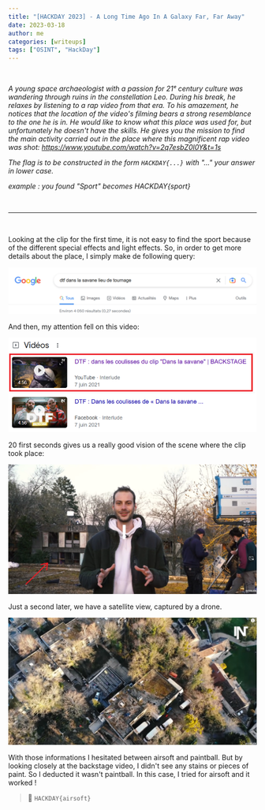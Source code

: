 ```yaml
---
title: "[HACKDAY 2023] - A Long Time Ago In A Galaxy Far, Far Away"
date: 2023-03-18
author: me
categories: [writeups]
tags: ["OSINT", "HackDay"]
---
```


<link rel="stylesheet" href="https://cdnjs.cloudflare.com/ajax/libs/font-awesome/5.15.2/css/all.min.css">
<link rel="stylesheet" href="/assets/css/lil-bootstrap.css">
<script src="https://code.jquery.com/jquery-3.6.0.min.js"></script>

<br>

*A young space archaeologist with a passion for 21ᵉ century culture was wandering through ruins in the constellation Leo. During his break, he relaxes by listening to a rap video from that era. To his amazement, he notices that the location of the video's filming bears a strong resemblance to the one he is in. He would like to know what this place was used for, but unfortunately he doesn't have the skills. He gives you the mission to find the main activity carried out in the place where this magnificent rap video was shot: <a href="https://www.youtube.com/watch?v=2q7esbZ0l0Y&t=1s">https://www.youtube.com/watch?v=2q7esbZ0l0Y&t=1s </a>*

*The flag is to be constructed in the form `HACKDAY{...}` with "..." your answer in lower case.*

*example : you found "Sport" becomes HACKDAY{sport}*


<br>


_____________________________________________________


<br>

Looking at the clip for the first time, it is not easy to find the sport because of the different special effects and light effects.
So, in order to get more details about the place, I simply make de following query:

![dt1](/images/dtf-1.png)

And then, my attention fell on this video:

![dt2](/images/dtf-2.png)

20 first seconds gives us a really good vision of the scene where the clip took place:

![dt3](/images/dtf-3.png)


Just a second later, we have a satellite view, captured by a drone.

![dt4](/images/dtf-4.png)

With those informations I hesitated between airsoft and paintball. But by looking closely at the backstage video, I didn't see any stains or pieces of paint. So I deducted it wasn't paintball. In this case, I tried for airsoft and it worked !

> 🚩 `HACKDAY{airsoft}`